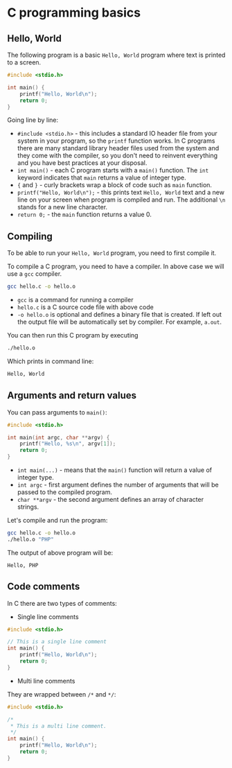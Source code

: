 # C programming basics

## Hello, World

The following program is a basic `Hello, World` program where text is printed to
a screen.

```c
#include <stdio.h>

int main() {
    printf("Hello, World\n");
    return 0;
}
```

Going line by line:

* `#include <stdio.h>` - this includes a standard IO header file from your system
  in your program, so the `printf` function works. In C programs there are many
  standard library header files used from the system and they come with the
  compiler, so you don't need to reinvent everything and you have best practices
  at your disposal.
* `int main()` - each C program starts with a `main()` function. The `int`
  keyword indicates that `main` returns a value of integer type.
* `{` and `}` - curly brackets wrap a block of code such as `main` function.
* `printf("Hello, World\n");` - this prints text `Hello, World` text and a new
  line on your screen when program is compiled and run. The additional `\n` stands
  for a new line character.
* `return 0;` - the `main` function returns a value 0.

## Compiling

To be able to run your `Hello, World` program, you need to first compile it.

To compile a C program, you need to have a compiler. In above case we will use a
`gcc` compiler.

```bash
gcc hello.c -o hello.o
```

* `gcc` is a command for running a compiler
* `hello.c` is a C source code file with above code
* `-o hello.o` is optional and defines a binary file that is created. If left out
  the output file will be automatically set by compiler. For example, `a.out`.

You can then run this C program by executing

```bash
./hello.o
```

Which prints in command line:

```txt
Hello, World
```

## Arguments and return values

You can pass arguments to `main()`:

```c
#include <stdio.h>

int main(int argc, char **argv) {
    printf("Hello, %s\n", argv[1]);
    return 0;
}
```

* `int main(...)` - means that the `main()` function will return a value of integer
  type.
* `int argc` - first argument defines the number of arguments that will be passed
  to the compiled program.
* `char **argv` - the second argument defines an array of character strings.

Let's compile and run the program:

```bash
gcc hello.c -o hello.o
./hello.o "PHP"
```

The output of above program will be:

```text
Hello, PHP
```

## Code comments

In C there are two types of comments:

* Single line comments

```c
#include <stdio.h>

// This is a single line comment
int main() {
    printf("Hello, World\n");
    return 0;
}
```

* Multi line comments

They are wrapped between `/*` and `*/`:

```c
#include <stdio.h>

/*
 * This is a multi line comment.
 */
int main() {
    printf("Hello, World\n");
    return 0;
}
```
